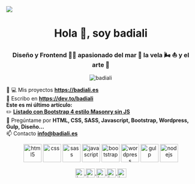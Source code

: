<img src="https://repository-images.githubusercontent.com/280498248/c7be2b80-c896-11ea-8513-5c27da4476f0">

<h1 align="center">Hola 👋, soy badiali</h1>
<h3 align="center">Diseño y Frontend 👨‍💻 apasionado del mar 🌊 la vela 🌬 ⛵️ y el arte 🎨</h3>
<p align="center"><img src="https://komarev.com/ghpvc/?username=badiali" alt="badiali" /> </p>

<p align="left">
  👨‍ 💻 Mis proyectos <a href="https://badiali.es" target="_blank"><strong>https://badiali.es</strong></a><br>
  📝 Escribo en <a href="https://dev.to/badiali" target="_blank"><strong>https://dev.to/badiali</strong></a><br>
  <strong>Este es mi último artículo:</strong><br>
  ✏️ <a href="https://dev.to/badiali/bootstrap-4-masonry-layout-js-25d2"><strong>Listado  con Bootstrap 4 estilo Masonry sin JS</strong></a><br>
  💬 Pregúntame por <strong>HTML, CSS, SASS, Javascript, Bootstrap, Wordpress, Gulp, Diseño...</strong><br>
  📫 Contacto <a href="info@badiali.es"><strong>info@badiali.es</strong></a>
</p>

<p align="center">
  <img src="https://konpa.github.io/devicon/devicon.git/icons/html5/html5-original.svg" alt="html5" width="48px" height="48px"/>
  <img src="https://konpa.github.io/devicon/devicon.git/icons/css3/css3-original.svg" alt="css" width="48px" height="48px"/>
  <img src="https://konpa.github.io/devicon/devicon.git/icons/sass/sass-original.svg" alt="sass" width="48px" height="48px"/>
  <img src="https://konpa.github.io/devicon/devicon.git/icons/javascript/javascript-original.svg" alt="javascript" width="48px" height="48px"/>
  <img src="https://konpa.github.io/devicon/devicon.git/icons/bootstrap/bootstrap-plain.svg" alt="bootstrap" width="48px" height="48px"/>
  <img src="https://konpa.github.io/devicon/devicon.git/icons/wordpress/wordpress-original.svg" alt="wordpress" width="48px" height="48px"/>
  <img src="https://konpa.github.io/devicon/devicon.git/icons/gulp/gulp-plain.svg" alt="gulp" width="48px" height="48px"/>
  <img src="https://konpa.github.io/devicon/devicon.git/icons/nodejs/nodejs-original.svg" alt="nodejs" width="48px" height="48px"/>
</p>

<p align="center">
  <a href="https://codepen.io/badiali" target="_blank">
    <img align="center" src="https://cdn.jsdelivr.net/npm/simple-icons@3.0.1/icons/codepen.svg" alt="badiali" height="24px" width="24px" />
  </a>
  <a href="https://dev.to/badiali" target="_blank">
    <img align="center" src="https://cdn.jsdelivr.net/npm/simple-icons@3.0.1/icons/dev-dot-to.svg" alt="badiali" height="24px" width="24px" />
  </a>
  <a href="https://twitter.com/badiali" target="_blank">
    <img align="center" src="https://cdn.jsdelivr.net/npm/simple-icons@3.0.1/icons/twitter.svg" alt="badiali" height="24px" width="24px" />
  </a>
  <a href="https://linkedin.com/in/badiali" target="_blank">
    <img align="center" src="https://cdn.jsdelivr.net/npm/simple-icons@3.0.1/icons/linkedin.svg" alt="badiali" height="24px" width="24px" />
  </a>
  <a href="https://instagram.com/badiali" target="_blank">
    <img align="center" src="https://cdn.jsdelivr.net/npm/simple-icons@3.0.1/icons/instagram.svg" alt="badiali" height="24px" width="24px" />
  </a>
</p>
